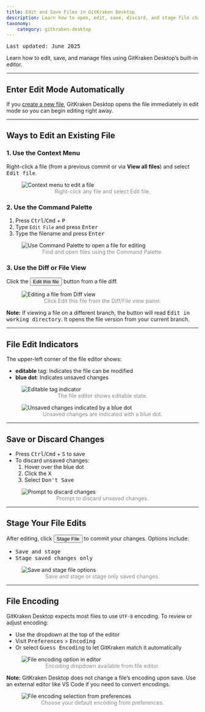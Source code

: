 ```yaml
---
title: Edit and Save Files in GitKraken Desktop
description: Learn how to open, edit, save, discard, and stage file changes using GitKraken Desktop’s built-in code editor. Includes shortcuts and encoding options.
taxonomy:
    category: gitkraken-desktop
---
```


<kbd>Last updated: June 2025</kbd>

Learn how to edit, save, and manage files using GitKraken Desktop’s built-in editor.

***

## Enter Edit Mode Automatically

If you [create a new file](/working-with-files/adding-and-removing#adding-a-file), GitKraken Desktop opens the file immediately in edit mode so you can begin editing right away.

***

## Ways to Edit an Existing File

### 1. Use the Context Menu

Right-click a file (from a previous commit or via **View all files**) and select <kbd>Edit file</kbd>.

<figure class='figure center'>
    <img src='/wp-content/uploads/edit-file-menu-2025.png' class="help-center-img img-bordered" alt="Context menu to edit a file">
    <figcaption style="text-align: center; color: #888;">Right-click any file and select Edit file.</figcaption>
</figure>

### 2. Use the Command Palette

1. Press <kbd>Ctrl</kbd>/<kbd>Cmd</kbd> + <kbd>P</kbd>
2. Type `Edit File` and press <kbd>Enter</kbd>
3. Type the filename and press <kbd>Enter</kbd>

<figure class='figure center'>
    <img src='/wp-content/uploads/edit-file-fuzzy.gif' class="help-center-img img-bordered" alt="Use Command Palette to open a file for editing">
    <figcaption style="text-align: center; color: #888;">Find and open files using the Command Palette.</figcaption>
</figure>

### 3. Use the Diff or File View

Click the <button class='button button--primary button--ui button--nolink'>Edit this file</button> button from a file diff.

<figure class='figure center'>
    <img src='/wp-content/uploads/edit-file-diff-2025.png' class="help-center-img img-bordered" alt="Editing a file from Diff view">
    <figcaption style="text-align: center; color: #888;">Click Edit this file from the Diff/File view panel.</figcaption>
</figure>

<div class='callout callout--success'>
<p><strong>Note:</strong> If viewing a file on a different branch, the button will read <kbd>Edit in working directory</kbd>. It opens the file version from your current branch.</p>
</div>

***

## File Edit Indicators

The upper-left corner of the file editor shows:

- <strong>editable</strong> tag: Indicates the file can be modified
- <strong>blue dot</strong>: Indicates unsaved changes

<figure class='figure center'>
    <img src='/wp-content/uploads/editable-2025.png' class="help-center-img img-bordered" alt="Editable tag indicator">
    <figcaption style="text-align: center; color: #888;">The file editor shows editable state.</figcaption>
</figure>

<figure class='figure center'>
    <img src='/wp-content/uploads/save-changes-2025.png' class="help-center-img img-bordered" alt="Unsaved changes indicated by a blue dot">
    <figcaption style="text-align: center; color: #888;">Unsaved changes are indicated with a blue dot.</figcaption>
</figure>

***

## Save or Discard Changes

- Press <kbd>Ctrl</kbd>/<kbd>Cmd</kbd> + <kbd>S</kbd> to save
- To discard unsaved changes:
  1. Hover over the blue dot
  2. Click the <kbd>X</kbd>
  3. Select <kbd>Don't Save</kbd>

<figure class='figure center'>
    <img src='/wp-content/uploads/do-not-save-prompt-2025.png' class="help-center-img img-bordered" alt="Prompt to discard changes">
    <figcaption style="text-align: center; color: #888;">Prompt to discard unsaved changes.</figcaption>
</figure>

***

## Stage Your File Edits

After editing, click <button class='button button--success button--ui button--nolink'>Stage File</button> to commit your changes. Options include:

- <kbd>Save and stage</kbd>
- <kbd>Stage saved changes only</kbd>

<figure class='figure center'>
    <img src='/wp-content/uploads/save-and-stage-2025.png' class="help-center-img img-bordered" alt="Save and stage file options">
    <figcaption style="text-align: center; color: #888;">Save and stage or stage only saved changes.</figcaption>
</figure>

***

## File Encoding

GitKraken Desktop expects most files to use `UTF-8` encoding. To review or adjust encoding:

- Use the dropdown at the top of the editor
- Visit <kbd>Preferences</kbd> > <kbd>Encoding</kbd>
- Or select <kbd>Guess Encoding</kbd> to let GitKraken match it automatically

<figure class='figure center'>
    <img src='/wp-content/uploads/file-encoding-diff2.png' class="help-center-img img-bordered" alt="File encoding option in editor">
    <figcaption style="text-align: center; color: #888;">Encoding dropdown available from file editor.</figcaption>
</figure>

<div class='callout callout--warning'>
<p><strong>Note:</strong> GitKraken Desktop does not change a file’s encoding upon save. Use an external editor like VS Code if you need to convert encodings.</p>
</div>

<figure class='figure center'>
    <img src='/wp-content/uploads/preferences-encoding-select-2025.png' class="help-center-img img-bordered" alt="File encoding selection from preferences">
    <figcaption style="text-align: center; color: #888;">Choose your default encoding from preferences.</figcaption>
</figure>
